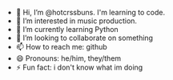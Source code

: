 - 👋 Hi, I’m @hotcrssbuns. I'm learning to code.
- 👀 I’m interested in music production.
- 🌱 I’m currently learning Python
- 💞️ I’m looking to collaborate on something
- 📫 How to reach me: github
- 😄 Pronouns: he/him, they/them
- ⚡ Fun fact: i don't know what im doing

